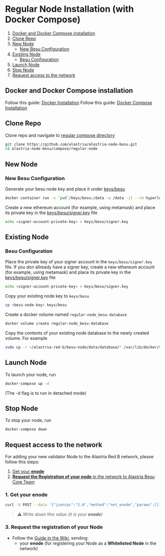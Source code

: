 # Regular Node Installation (with Docker Compose)

1. [Docker and Docker Compose installation](#docker-and-docker-compose-installation)
2. [Clone Repo](#clone-repo)
3. [New Node](#new-node)
   - [New Besu Configuration](#new-besu-configuration)
4. [Existing Node](#existing-node)
   - [Besu Configuration](#besu-configuration)
5. [Launch Node](#launch-node)
6. [Stop Node](#stop-node)
7. [Request access to the network](#access)

## Docker and Docker Compose installation

Follow this guide: [Docker Installation](https://docs.docker.com/get-docker/)
Follow this guide: [Docker Compose Installation](https://docs.docker.com/compose/install/)

## Clone Repo

Clone repo and navigate to [regular compose directory](../compose/regular-node)

```sh
git clone https://github.com/alastria/alastria-node-besu.git
cd alastria-node-besu/compose/regular-node
```

## New Node

### New Besu Configuration

Generate your besu node key and place it under [keys/besu](../compose/regular-node/keys/besu)

```sh
docker container run -v `pwd`/keys/besu:/data -w /data -it --rm hyperledger/besu:1.4 --data-path=/data public-key export --to=/data/key.pub
```

Create a new ethereum account (for example, using metamask) and place its private key in the [keys/besu/signer.key](../compose/regular-node/keys/besu/signer.key) file

```sh
echo <signer-account-private-key> > keys/besu/signer.key
```

## Existing Node

### Besu Configuration

Place the private key of your signer account in the `keys/besu/signer.key` file. If you don allready have a signer key, create a new ethereum account (for example, using metamask) and place its private key in the [keys/besu/signer.key](../compose/regular-node/keys/besu/signer.key) file

```sh
echo <signer-account-private-key> > keys/besu/signer.key
```

Copy your existing node key to `keys/besu`

```sh
cp <besu-node-key> keys/besu
```

Create a docker volume named `regular-node_besu-database`

```sh
docker volume create regular-node_besu-database
```

Copy the contents of your existing node database to the newly created volume. For example

```sh
sudo cp -r ~/alastria-red-b/besu-node/data/database/* /var/lib/docker/volumes/regular-node_besu-database/_data
```

## Launch Node

To launch your node, run

```sh
docker-compose up -d
```

(The -d flag is to run in detached mode)

## Stop Node

To stop your node, run

```sh
docker-compose down
```

## <a name="access"></a>Request access to the network

For adding your new validator Node to the Alastria Red B network, please follow this steps:

1. [Get your **enode**](#enode)
2. [**Request the Registration of your node** in the network to Alastria Besu Core Team](#request_registration)

### <a name="enode"></a>1. Get your enode

```sh
curl -X POST --data '{"jsonrpc":"2.0","method":"net_enode","params":[],"id":1}' http://127.0.0.1:8545
```

> :warning: _Write down this value (it is your **enode**)_

### <a name="request_registration"></a>3. Request the registration of your Node

- Follow the [Guide in the Wiki](https://github.com/alastria/alastria-node-besu/wiki#0-permissioning), sending:
  - your **enode** (for registering your Node as a **Whitelisted Node** in the network)
